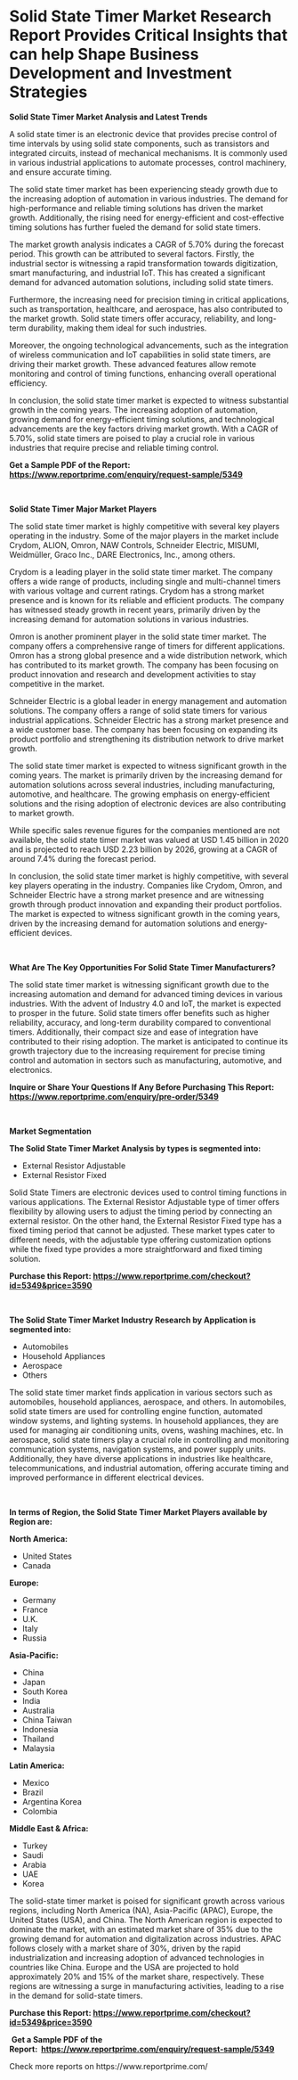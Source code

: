 <p><h1>Solid State Timer Market Research Report Provides Critical Insights that can help Shape Business Development and Investment Strategies</h1></p><p><strong>Solid State Timer Market Analysis and Latest Trends</strong></p>
<p><p>A solid state timer is an electronic device that provides precise control of time intervals by using solid state components, such as transistors and integrated circuits, instead of mechanical mechanisms. It is commonly used in various industrial applications to automate processes, control machinery, and ensure accurate timing.</p><p>The solid state timer market has been experiencing steady growth due to the increasing adoption of automation in various industries. The demand for high-performance and reliable timing solutions has driven the market growth. Additionally, the rising need for energy-efficient and cost-effective timing solutions has further fueled the demand for solid state timers.</p><p>The market growth analysis indicates a CAGR of 5.70% during the forecast period. This growth can be attributed to several factors. Firstly, the industrial sector is witnessing a rapid transformation towards digitization, smart manufacturing, and industrial IoT. This has created a significant demand for advanced automation solutions, including solid state timers.</p><p>Furthermore, the increasing need for precision timing in critical applications, such as transportation, healthcare, and aerospace, has also contributed to the market growth. Solid state timers offer accuracy, reliability, and long-term durability, making them ideal for such industries.</p><p>Moreover, the ongoing technological advancements, such as the integration of wireless communication and IoT capabilities in solid state timers, are driving their market growth. These advanced features allow remote monitoring and control of timing functions, enhancing overall operational efficiency.</p><p>In conclusion, the solid state timer market is expected to witness substantial growth in the coming years. The increasing adoption of automation, growing demand for energy-efficient timing solutions, and technological advancements are the key factors driving market growth. With a CAGR of 5.70%, solid state timers are poised to play a crucial role in various industries that require precise and reliable timing control.</p></p>
<p><strong>Get a Sample PDF of the Report:&nbsp; <a href="https://www.reportprime.com/enquiry/request-sample/5349">https://www.reportprime.com/enquiry/request-sample/5349</a></strong></p>
<p>&nbsp;</p>
<p><strong>Solid State Timer Major Market Players</strong></p>
<p><p>The solid state timer market is highly competitive with several key players operating in the industry. Some of the major players in the market include Crydom, ALION, Omron, NAW Controls, Schneider Electric, MISUMI, Weidmüller, Graco Inc., DARE Electronics, Inc., among others.</p><p>Crydom is a leading player in the solid state timer market. The company offers a wide range of products, including single and multi-channel timers with various voltage and current ratings. Crydom has a strong market presence and is known for its reliable and efficient products. The company has witnessed steady growth in recent years, primarily driven by the increasing demand for automation solutions in various industries.</p><p>Omron is another prominent player in the solid state timer market. The company offers a comprehensive range of timers for different applications. Omron has a strong global presence and a wide distribution network, which has contributed to its market growth. The company has been focusing on product innovation and research and development activities to stay competitive in the market.</p><p>Schneider Electric is a global leader in energy management and automation solutions. The company offers a range of solid state timers for various industrial applications. Schneider Electric has a strong market presence and a wide customer base. The company has been focusing on expanding its product portfolio and strengthening its distribution network to drive market growth.</p><p>The solid state timer market is expected to witness significant growth in the coming years. The market is primarily driven by the increasing demand for automation solutions across several industries, including manufacturing, automotive, and healthcare. The growing emphasis on energy-efficient solutions and the rising adoption of electronic devices are also contributing to market growth.</p><p>While specific sales revenue figures for the companies mentioned are not available, the solid state timer market was valued at USD 1.45 billion in 2020 and is projected to reach USD 2.23 billion by 2026, growing at a CAGR of around 7.4% during the forecast period.</p><p>In conclusion, the solid state timer market is highly competitive, with several key players operating in the industry. Companies like Crydom, Omron, and Schneider Electric have a strong market presence and are witnessing growth through product innovation and expanding their product portfolios. The market is expected to witness significant growth in the coming years, driven by the increasing demand for automation solutions and energy-efficient devices.</p></p>
<p>&nbsp;</p>
<p><strong>What Are The Key Opportunities For Solid State Timer Manufacturers?</strong></p>
<p><p>The solid state timer market is witnessing significant growth due to the increasing automation and demand for advanced timing devices in various industries. With the advent of Industry 4.0 and IoT, the market is expected to prosper in the future. Solid state timers offer benefits such as higher reliability, accuracy, and long-term durability compared to conventional timers. Additionally, their compact size and ease of integration have contributed to their rising adoption. The market is anticipated to continue its growth trajectory due to the increasing requirement for precise timing control and automation in sectors such as manufacturing, automotive, and electronics.</p></p>
<p><strong>Inquire or Share Your Questions If Any Before Purchasing This Report: <a href="https://www.reportprime.com/enquiry/pre-order/5349">https://www.reportprime.com/enquiry/pre-order/5349</a></strong></p>
<p>&nbsp;</p>
<p><strong>Market Segmentation</strong></p>
<p><strong>The Solid State Timer Market Analysis by types is segmented into:</strong></p>
<p><ul><li>External Resistor Adjustable</li><li>External Resistor Fixed</li></ul></p>
<p><p>Solid State Timers are electronic devices used to control timing functions in various applications. The External Resistor Adjustable type of timer offers flexibility by allowing users to adjust the timing period by connecting an external resistor. On the other hand, the External Resistor Fixed type has a fixed timing period that cannot be adjusted. These market types cater to different needs, with the adjustable type offering customization options while the fixed type provides a more straightforward and fixed timing solution.</p></p>
<p><strong>Purchase this Report:&nbsp;<a href="https://www.reportprime.com/checkout?id=5349&price=3590">https://www.reportprime.com/checkout?id=5349&price=3590</a></strong></p>
<p>&nbsp;</p>
<p><strong>The Solid State Timer Market Industry Research by Application is segmented into:</strong></p>
<p><ul><li>Automobiles</li><li>Household Appliances</li><li>Aerospace</li><li>Others</li></ul></p>
<p><p>The solid state timer market finds application in various sectors such as automobiles, household appliances, aerospace, and others. In automobiles, solid state timers are used for controlling engine function, automated window systems, and lighting systems. In household appliances, they are used for managing air conditioning units, ovens, washing machines, etc. In aerospace, solid state timers play a crucial role in controlling and monitoring communication systems, navigation systems, and power supply units. Additionally, they have diverse applications in industries like healthcare, telecommunications, and industrial automation, offering accurate timing and improved performance in different electrical devices.</p></p>
<p>&nbsp;</p>
<p><strong>In terms of Region, the Solid State Timer Market Players available by Region are:</strong></p>
<p>
    <p> <strong> North America: </strong>
        <ul>
            <li>United States</li>
            <li>Canada</li>
        </ul>
        </p> 
    <p> <strong> Europe: </strong>
        <ul>
            <li>Germany</li>
            <li>France</li>
            <li>U.K.</li>
            <li>Italy</li>
            <li>Russia</li>
        </ul>
        </p> 
    <p> <strong> Asia-Pacific: </strong>
        <ul>
            <li>China</li>
            <li>Japan</li>
            <li>South Korea</li>
            <li>India</li>
            <li>Australia</li>
            <li>China Taiwan</li>
            <li>Indonesia</li>
            <li>Thailand</li>
            <li>Malaysia</li>
        </ul>
        </p> 
    <p> <strong> Latin America: </strong>
        <ul>
            <li>Mexico</li>
            <li>Brazil</li>
            <li>Argentina Korea</li>
            <li>Colombia</li>
        </ul>
        </p> 
    <p> <strong> Middle East & Africa: </strong>
        <ul>
            <li>Turkey</li>
            <li>Saudi</li>
            <li>Arabia</li>
            <li>UAE</li>
            <li>Korea</li>
        </ul>
    </p>
    </p>
<p><p>The solid-state timer market is poised for significant growth across various regions, including North America (NA), Asia-Pacific (APAC), Europe, the United States (USA), and China. The North American region is expected to dominate the market, with an estimated market share of 35% due to the growing demand for automation and digitalization across industries. APAC follows closely with a market share of 30%, driven by the rapid industrialization and increasing adoption of advanced technologies in countries like China. Europe and the USA are projected to hold approximately 20% and 15% of the market share, respectively. These regions are witnessing a surge in manufacturing activities, leading to a rise in the demand for solid-state timers.</p></p>
<p><strong>Purchase this Report: <a href="https://www.reportprime.com/checkout?id=5349&price=3590">https://www.reportprime.com/checkout?id=5349&price=3590</a></strong></p>
<p>&nbsp;<strong>Get a Sample PDF of the Report:&nbsp;&nbsp;<a href="https://www.reportprime.com/enquiry/request-sample/5349">https://www.reportprime.com/enquiry/request-sample/5349</a></strong></p>
<p><strong></strong></p>
<p>Check more reports on https://www.reportprime.com/</p>